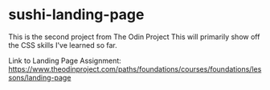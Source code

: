 # sushi-landing-page
This is the second project from The Odin Project
This will primarily show off the CSS skills I've learned so far. 

Link to Landing Page Assignment: 
https://www.theodinproject.com/paths/foundations/courses/foundations/lessons/landing-page
